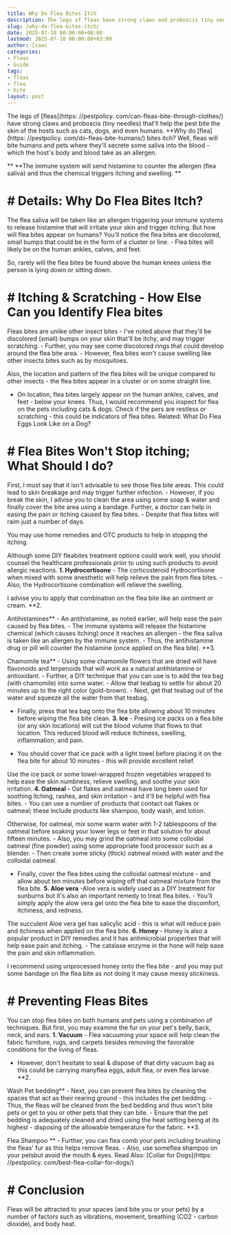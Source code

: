 ```yaml
---
title: Why Do Flea Bites Itch
description: The legs of fleas have strong claws and proboscis tiny needles that'll help the pest bite the skin of the hosts such as cats, dogs , and even humans. Why do...
slug: /why-do-flea-bites-itch/
date: 2025-07-10 00:00:00+00:00
lastmod: 2025-07-10 00:00:00+03:00
author: Isaac
categories:
- Fleas
- Guide
tags:
- fleas
- flea
- bite
layout: post
---
```


The legs of [fleas](https: //pestpolicy. com/can-fleas-bite-through-clothes/) have strong claws and proboscis (tiny needles) that'll help the pest bite the skin of the hosts such as cats, dogs, and even humans. **Why do [flea](https: //pestpolicy. com/do-fleas-bite-humans/) bites itch? Well, fleas will bite humans and pets where they'll secrete some saliva into the blood - which the host's body and blood take as an allergen.

** **The immune system will send histamine to counter the allergen (flea saliva) and thus the chemical triggers itching and swelling. **

# # Details: Why Do Flea Bites Itch?

The flea saliva will be taken like an allergen triggering your immune systems to release histamine that will irritate your skin and trigger itching. But how will flea bites appear on humans? You'll notice the flea bites are discolored, small bumps that could be in the form of a cluster or line. - Flea bites will likely be on the human ankles, calves, and feet.

So, rarely will the flea bites be found above the human knees unless the person is lying down or sitting down.

# # Itching & Scratching - How Else Can you Identify Flea bites

Fleas bites are unlike other insect bites - I've noted above that they'll be discolored (small) bumps on your skin that'll be itchy, and may trigger scratching. - Further, you may see come discolored rings that could develop around the flea bite area. - However, flea bites won't cause swelling like other insects bites such as by mosquitoes.

Also, the location and pattern of the flea bites will be unique compared to other insects - the flea bites appear in a cluster or on some straight line.

- On location, flea bites largely appear on the human ankles, calves, and feet - below your knees. Thus, I would recommend you inspect for flea on the pets including cats & dogs. Check if the pers are restless or scratching - this could be indicators of flea bites. Related: What Do Flea Eggs Look Like on a Dog?

# # Flea Bites Won't Stop itching; What Should I do?

First, I must say that it isn't advisable to see those flea bite areas. This could lead to skin breakage and may trigger further infection. - However, if you break the skin, I advise you to clean the area using some soap & water and finally cover the bite area using a bandage. Further, a doctor can help in easing the pain or itching caused by flea bites. - Despite that flea bites will raim just a number of days.

You may use home remedies and OTC products to help in stopping the itching.

Although some DIY fleabites treatment options could work well, you should counsel the healthcare professionals prior to using such products to avoid allergic reactions. **1. Hydrocortisone** - The corticosteroid Hydrocortisone when mixed with some anesthetic will help relieve the pain from flea bites. - Also, the Hydrocortisone combination will relieve the swelling.

I advise you to apply that combination on the flea bite like an ointment or cream. **2.

Antihistamines** - An antihistamine, as noted earlier, will help ease the pain caused by flea bites. - The immune systems will release the histamine chemical (which causes itching) once it reaches an allergen - the flea saliva is taken like an allergen by the immune system. - Thus, the antihistamine drug or pill will counter the histamine (once applied on the flea bite). **3.

Chamomile tea** - Using some chamomile flowers that are dried will have flavonoids and terpenoids that will work as a natural antihistamine or antioxidant. - Further, a DIY technique that you can use is to add the tea bag (with chamomile) into some water. - Allow that teabag to settle for about 20 minutes up to the right color (gold-brown). - Next, get that teabag out of the water and squeeze all the water from that teabag.

- Finally, press that tea bag onto the flea bite allowing about 10 minutes before wiping the flea bite clean. **3. Ice** - Presing ice packs on a flea bite (or any skin locations) will cut the blood volume that flows to that location. This reduced blood will reduce itchiness, swelling, inflammation, and pain.

- You should cover that ice pack with a light towel before placing it on the flea bite for about 10 minutes - this will provide excellent relief.

Use the ice pack or some towel-wrapped frozen vegetables wrapped to help ease the skin numbness, relieve swelling, and soothe your skin irritation. **4. Oatmeal -** Oat flakes and oatmeal have long been used for soothing itching, rashes, and skin irritation - and it'll be helpful with flea bites. - You can use a number of products that contact oat flakes or oatmeal; these include products like shampoo, body wash, and lotion.

Otherwise, for oatmeal, mix some warm water with 1-2 tablespoons of the oatmeal before soaking your lower legs or feet in that solution for about fifteen minutes. - Also, you may grind the oatmeal into some colloidal oatmeal (fine powder) using some appropriate food processor such as a blender. - Then create some sticky (thick) oatmeal mixed with water and the colloidal oatmeal.

- Finally, cover the flea bites using the colloidal oatmeal mixture - and allow about ten minutes before wiping off that oatmeal mixture from the flea bite. **5. Aloe vera** -Aloe vera is widely used as a DIY treatment for sunburns but it's also an important remedy to treat flea bites. - You'll simply apply the alow vera gel onto the flea bite to ease the discomfort, itchiness, and redness.

The succulent Aloe vera gel has salicylic acid - this is what will reduce pain and itchiness when applied on the flea bite. **6. Honey** - Honey is also a popular product in DIY remedies and it has antimicrobial properties that will help ease pain and itching. - The catalase enzyme in the hone will help ease the pain and skin inflammation.

I recommend using unprocessed honey onto the flea bite - and you may put some bandage on the flea bite as not doing it may cause messy stickiness.

# # Preventing Fleas Bites

You can stop flea bites on both humans and pets using a combination of techniques. But first, you may examine the fur on your pet's belly, back, neck, and ears. **1. Vacuum** - Flea vacuuming your space will help clean the fabric furniture, rugs, and carpets besides removing the favorable conditions for the living of fleas.

- However, don't hesitate to seal & dispose of that dirty vacuum bag as this could be carrying manyflea eggs, adult flea, or even flea larvae. **2.

Wash Pet bedding** - Next, you can prevent flea bites by cleaning the spaces that act as their rearing ground - this includes the pet bedding. - Thus, the fleas will be cleaned from the bed bedding and thus won't bite pets or get to you or other pets that they can bite. - Ensure that the pet bedding is adequately cleaned and dried using the heat setting being at its highest - disposing of the allowable temperature for the fabric. **3.

Flea Shampoo ** - Further, you can flea comb your pets including brushing the fleas' fur as this helps remove fleas. - Also, use someflea shampoo on your petsbut avoid the mouth & eyes. Read Also: [Collar for Dogs](https: //pestpolicy. com/best-flea-collar-for-dogs/)

# # Conclusion

Fleas will be attracted to your spaces (and bite you or your pets) by a number of factors such as vibrations, movement, breathing (CO2 - carbon dioxide), and body heat.
